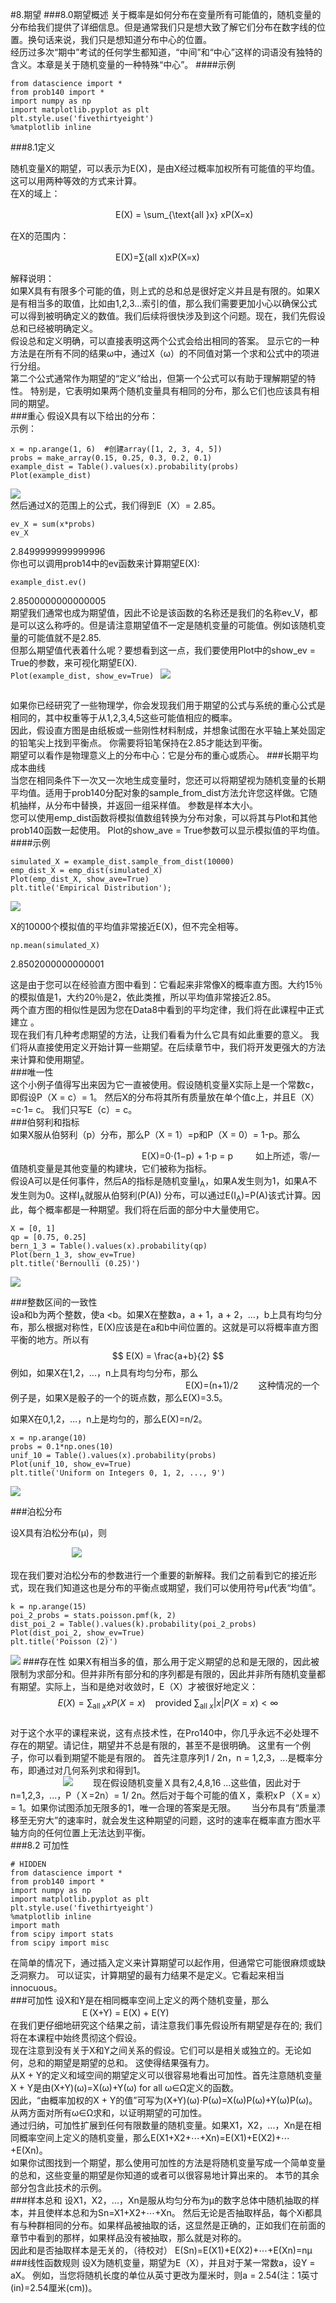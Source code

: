 #8.期望
###8.0期望概述
关于概率是如何分布在变量所有可能值的，随机变量的分布给我们提供了详细信息。但是通常我们只是想大致了解它们分布在数字线的位置。换句话来说，我们只是想知道分布中心的位置。  
经历过多次“期中”考试的任何学生都知道，“中间”和“中心”这样的词语没有独特的含义。本章是关于随机变量的一种特殊“中心”。
####示例
```
from datascience import *  
from prob140 import *  
import numpy as np  
import matplotlib.pyplot as plt  
plt.style.use('fivethirtyeight')  
%matplotlib inline
```
###8.1定义

随机变量X的期望，可以表示为E(X)，是由X经过概率加权所有可能值的平均值。这可以用两种等效的方式来计算。  
在X的域上：
  
　　　　　　　　　　　　E(X) = \sum_{\text{all }x} xP(X=x) 

在X的范围内：　　

　　　　　　　　　　　　E(X)=∑(all x)xP(X=x)

 
解释说明：  
如果X具有有限多个可能的值，则上式的总和总是很好定义并且是有限的。如果X是有相当多的取值，比如由1,2,3...索引的值，那么我们需要更加小心以确保公式可以得到被明确定义的数值。我们后续将很快涉及到这个问题。现在，我们先假设总和已经被明确定义。  
假设总和定义明确，可以直接表明这两个公式会给出相同的答案。 显示它的一种方法是在所有不同的结果ω中，通过X（ω）的不同值对第一个求和公式中的项进行分组。  
第二个公式通常作为期望的“定义”给出，但第一个公式可以有助于理解期望的特性。 特别是，它表明如果两个随机变量具有相同的分布，那么它们也应该具有相同的期望。  
###重心
假设X具有以下给出的分布：  
示例：  
```
x = np.arange(1, 6)  #创建array([1, 2, 3, 4, 5])  
probs = make_array(0.15, 0.25, 0.3, 0.2, 0.1)  
example_dist = Table().values(x).probability(probs)  
Plot(example_dist)
```


   
![](https://i.imgur.com/0L64UxZ.png)  
然后通过X的范围上的公式，我们得到E（X）= 2.85。  
```
ev_X = sum(x*probs)  
ev_X
```  
2.8499999999999996  
你也可以调用prob14中的ev函数来计算期望E(X):  
```
example_dist.ev()
```  
2.8500000000000005  
期望我们通常也成为期望值，因此不论是该函数的名称还是我们的名称ev_V，都是可以这么称呼的。但是请注意期望值不一定是随机变量的可能值。例如该随机变量的可能值就不是2.85.  
但那么期望值代表着什么呢？要想看到这一点，我们要使用Plot中的show_ev = True的参数，来可视化期望E(X).  
```Plot(example_dist, show_ev=True) ``` 
![](https://i.imgur.com/nFNFMj9.png)


##  
如果你已经研究了一些物理学，你会发现我们用于期望的公式与系统的重心公式是相同的，其中权重等于从1,2,3,4,5这些可能值相应的概率。  
因此，假设直方图是由纸板或一些刚性材料制成，并想象试图在水平轴上某处固定的铅笔尖上找到平衡点。 你需要将铅笔保持在2.85才能达到平衡。  
期望可以看作是物理意义上的分布中心：它是分布的重心或质心。
###长期平均成本曲线  
当您在相同条件下一次又一次地生成变量时，您还可以将期望视为随机变量的长期平均值。适用于prob140分配对象的sample_from_dist方法允许您这样做。它随机抽样，从分布中替换，并返回一组采样值。 参数是样本大小。  
您可以使用emp_dist函数将模拟值数组转换为分布对象，可以将其与Plot和其他prob140函数一起使用。 Plot的show_ave = True参数可以显示模拟值的平均值。  
####示例  
``` 
simulated_X = example_dist.sample_from_dist(10000)  
emp_dist_X = emp_dist(simulated_X)  
Plot(emp_dist_X, show_ave=True)  
plt.title('Empirical Distribution');  
```
![](https://i.imgur.com/nxIBBxW.png)  

X的10000个模拟值的平均值非常接近E(X)，但不完全相等。  


`np.mean(simulated_X) `

2.8502000000000001  

这是由于您可以在经验直方图中看到：它看起来非常像X的概率直方图。大约15％的模拟值是1，大约20％是2，依此类推，所以平均值非常接近2.85。   
两个直方图的相似性是因为您在Data8中看到的平均定律，我们将在此课程中正式建立 。  
现在我们有几种考虑期望的方法，让我们看看为什么它具有如此重要的意义。 我们将从直接使用定义开始计算一些期望。在后续章节中，我们将开发更强大的方法来计算和使用期望。  
###唯一性  
这个小例子值得写出来因为它一直被使用。假设随机变量X实际上是一个常数c，即假设P（X = c）= 1。 然后X的分布将其所有质量放在单个值c上，并且E（X）=c⋅1= c。 我们只写E（c）= c。  
###伯努利和指标  
如果X服从伯努利（p）分布，那么P（X = 1）=p和P（X = 0）= 1-p。那么  

　　　　　　　　　　　　　　　E(X)=0⋅(1−p) + 1⋅p = p  　　
如上所述，零/一值随机变量是其他变量的构建块，它们被称为指标。  
假设A可以是任何事件，然后A的指标是随机变量I<sub>A</sub>，如果A发生则为1，如果A不发生则为0。这样I<sub>A</sub>就服从伯努利(P(A)) 分布，可以通过E(I<sub>A</sub>)=P(A)该式计算。因此，每个概率都是一种期望。我们将在后面的部分中大量使用它。  
```
X = [0, 1]    
qp = [0.75, 0.25]    
bern_1_3 = Table().values(x).probability(qp)    
Plot(bern_1_3, show_ev=True)    
plt.title('Bernoulli (0.25)')   
```  
![](https://i.imgur.com/8JE9Jq8.png)

###整数区间的一致性  
设a和b为两个整数，使a <b。如果X在整数a，a + 1，a + 2，...，b上具有均匀分布，那么根据对称性，E(X)应该是在a和b中间位置的。这就是可以将概率直方图平衡的地方。所以有
　　　　　　　　　　　　　　$$ E(X) = \frac{a+b}{2} $$
例如，如果X在1,2，...，n上具有均匀分布，那么  
　　　　　　　　　　　　　　　　　　　　E(X)=(n+1)/2　　
这种情况的一个例子是，如果X是骰子的一个的斑点数，那么E(X)=3.5。  

如果X在0,1,2，...，n上是均匀的，那么E(X)=n/2。  
```
x = np.arange(10)
probs = 0.1*np.ones(10)
unif_10 = Table().values(x).probability(probs)
Plot(unif_10, show_ev=True)
plt.title('Uniform on Integers 0, 1, 2, ..., 9')
```
![](https://i.imgur.com/w0J2Qpb.png)

###泊松分布

设X具有泊松分布(μ)，则  

　　　　　　　![](https://i.imgur.com/6vOMG96.png)

现在我们要对泊松分布的参数进行一个重要的新解释。我们之前看到它的接近形式，现在我们知道这也是分布的平衡点或期望，我们可以使用符号μ代表“均值”。  
```
k = np.arange(15)
poi_2_probs = stats.poisson.pmf(k, 2)
dist_poi_2 = Table().values(k).probability(poi_2_probs)
Plot(dist_poi_2, show_ev=True)
plt.title('Poisson (2)')
```
![](https://i.imgur.com/1Cn6hm9.png)
###存在性
如果X有相当多的值，那么用于定义期望的总和是无限的，因此被限制为求部分和。但并非所有部分和的序列都是有限的，因此并非所有随机变量都有期望。实际上，当和是绝对收敛时，E（X）才被很好地定义：  
$$ E(X) = \sum_{\text{all }x} xP(X=x) ~~~~ \text{provided } \sum_{\text{all }x} |x|P(X=x) < \infty $$    
对于这个水平的课程来说，这有点技术性，在Pro140中，你几乎永远不必处理不存在的期望。请记住，期望并不总是有限的，甚至不是很明确。
这里有一个例子，你可以看到期望不能是有限的。 首先注意序列1 / 2n，n = 1,2,3，...是概率分布，即通过对几何系列求和得到1。  
　　　　　　![](https://i.imgur.com/8cXoicc.png)　　
现在假设随机变量Ｘ具有2,4,8,16 ...这些值，因此对于n=1,2,3，...，P（Ｘ=2n）= 1/ 2n。然后对于每个可能的值Ｘ，乘积xＰ（Ｘ= x）= 1。如果你试图添加无限多的1，唯一合理的答案是无限。　　
当分布具有“质量漂移至无穷大”的速率时，就会发生这种期望的问题，这时的速率在概率直方图水平轴方向的任何位置上无法达到平衡。  
###8.2 可加性  
```
# HIDDEN
from datascience import *
from prob140 import *
import numpy as np
import matplotlib.pyplot as plt
plt.style.use('fivethirtyeight')
%matplotlib inline
import math
from scipy import stats
from scipy import misc
```
在简单的情况下，通过插入定义来计算期望可以起作用，但通常它可能很麻烦或缺乏洞察力。 可以证实，计算期望的最有力结果不是定义。它看起来相当innocuous。  
###可加性 
设X和Y是在相同概率空间上定义的两个随机变量，那么  
　　　　　　　　Ｅ(X+Y) = E(X) + E(Y)  
在我们更仔细地研究这个结果之前，请注意我们事先假设所有期望是存在的; 我们将在本课程中始终贯彻这个假设。  
现在注意到没有关于X和Y之间关系的假设。它们可以是相关或独立的。无论如何，总和的期望是期望的总和。 这使得结果强有力。  
从X + Y的定义和域空间的期望定义可以很容易地看出可加性。首先注意随机变量X + Y是由(X+Y)(ω)=X(ω)+Y(ω) for all ω∈Ω定义的函数。  
因此，“由概率加权的X + Y的值”可写为(X+Y)(ω)⋅P(ω)=X(ω)P(ω)+Y(ω)P(ω)。  
从两方面对所有ω∈Ω求和，以证明期望的可加性。  
通过归纳，可加性扩展到任何有限数量的随机变量。如果X1，X2，...，Xn是在相同概率空间上定义的随机变量，那么E(X1+X2+⋯+Xn)=E(X1)+E(X2)+⋯+E(Xn)。  
如果你试图找到一个期望，那么使用可加性的方法是将随机变量写成一个简单变量的总和，这些变量的期望是你知道的或者可以很容易地计算出来的。 本节的其余部分包含此技术的示例。  
###样本总和
设X1，X2，...，Xn是服从均匀分布为μ的数字总体中随机抽取的样本，并且使样本总和为Sn=X1+X2+⋯+Xn。 然后无论是否抽取样品，每个Xi都具有与种群相同的分布。如果样品被抽取的话，这显然是正确的，正如我们在前面的章节中看到的那样，如果样品没有被抽取，那么就是对称的。  
因此和是否抽取样本是无关的，（待校对） E(Sn)=E(X1)+E(X2)+⋯+E(Xn)=nμ  
###线性函数规则
设X为随机变量，期望为E（X），并且对于某一常数a，设Y = aX。 例如，当您将随机长度的单位从英寸更改为厘米时，则a = 2.54(注：1英寸(in)=2.54厘米(cm))。
